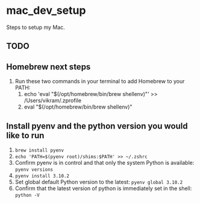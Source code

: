 # mac_dev_setup
Steps to setup my Mac.

## TODO

## Homebrew next steps
1. Run these two commands in your terminal to add Homebrew to your PATH:
    1. echo 'eval "$(/opt/homebrew/bin/brew shellenv)"' >> /Users/vikram/.zprofile
    1. eval "$(/opt/homebrew/bin/brew shellenv)"

## Install pyenv and the python version you would like to run

1. `brew install pyenv`
1. `echo 'PATH=$(pyenv root)/shims:$PATH' >> ~/.zshrc`
1. Confirm pyenv is in control and that only the system Python is available: `pyenv versions`
1. `pyenv install 3.10.2`
1. Set global default Python version to the latest: `pyenv global 3.10.2`
1. Confirm that the latest version of python is immediately set in the shell: `python -V`
